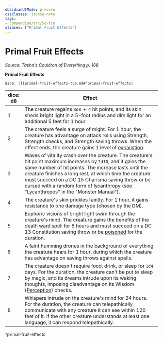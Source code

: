 ```yaml
---
obsidianUIMode: preview
cssclasses: json5e-note
tags:
- compendium/src/5e/tce
aliases: ["Primal Fruit Effects"]
---
```

# Primal Fruit Effects
*Source: Tasha's Cauldron of Everything p. 168* 

**Primal Fruit Effects**

`dice: [](primal-fruit-effects-tce.md#^primal-fruit-effects)`

| dice: d8 | Effect |
|----------|--------|
| 1 | The creature regains `3d8 + 4` hit points, and its skin sheds bright light in a 5-foot radius and dim light for an additional 5 feet for 1 hour |
| 2 | The creature feels a surge of might. For 1 hour, the creature has advantage on attack rolls using Strength, Strength checks, and Strength saving throws. When the effect ends, the creature gains 1 level of [exhaustion](5E2014官方资源/规则/conditions.md#exhaustion). |
| 3 | Waves of vitality crash over the creature. The creature's hit point maximum increases by `2d10`, and it gains the same number of hit points. The increase lasts until the creature finishes a long rest, at which time the creature must succeed on a DC 15 Charisma saving throw or be cursed with a random form of lycanthropy (see "Lycanthropes" in the "Monster Manual"). |
| 4 | The creature's skin prickles faintly. For 1 hour, it gains resistance to one damage type (chosen by the DM). |
| 5 | Euphoric visions of bright light swim through the creature's mind. The creature gains the benefits of the [death ward](5E2014官方资源/spells/death-ward.md) spell for 8 hours and must succeed on a DC 13 Constitution saving throw or be [poisoned](5E2014官方资源/规则/conditions.md#poisoned) for the duration. |
| 6 | A faint humming drones in the background of everything the creature hears for 1 hour, during which the creature has advantage on saving throws against spells. |
| 7 | The creature doesn't require food, drink, or sleep for `1d4` days. For the duration, the creature can't be put to sleep by magic, and its dreams intrude upon its waking thoughts, imposing disadvantage on its Wisdom ([Perception](5E2014官方资源/规则/skills.md#Perception)) checks. |
| 8 | Whispers intrude on the creature's mind for 24 hours. For the duration, the creature can telepathically communicate with any creature it can see within 120 feet of it. If the other creature understands at least one language, it can respond telepathically. |
^primal-fruit-effects